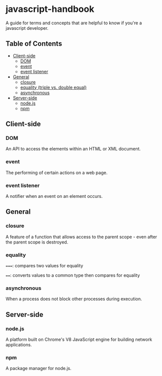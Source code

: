 # javascript-handbook

A guide for terms and concepts that are helpful to know if you're a javascript developer.

## Table of Contents
- [Client-side](#client-side)
  - [DOM](#dom)
  - [event](#event)
  - [event listener](#event-listener)
- [General](#general)
  - [closure](#closure)
  - [equality (triple vs. double equal)](#equality)
  - [asynchronous](#asynchronous)
- [Server-side](#server-side)
  - [node.js](#nodejs)
  - [npm](#npm)

## Client-side

### DOM
An API to access the elements within an HTML or XML document.

### event
The performing of certain actions on a web page.

### event listener
A notifier when an event on an element occurs.

## General

### closure
A feature of a function that allows access to the parent scope - even after the parent scope is destroyed.

### equality
`===`: compares two values for equality

`==`: converts values to a common type then compares for equality

### asynchronous
When a process does not block other processes during execution.

## Server-side

### node.js
A platform built on Chrome's V8 JavaScript engine for building network applications.

### npm
A package manager for node.js.
